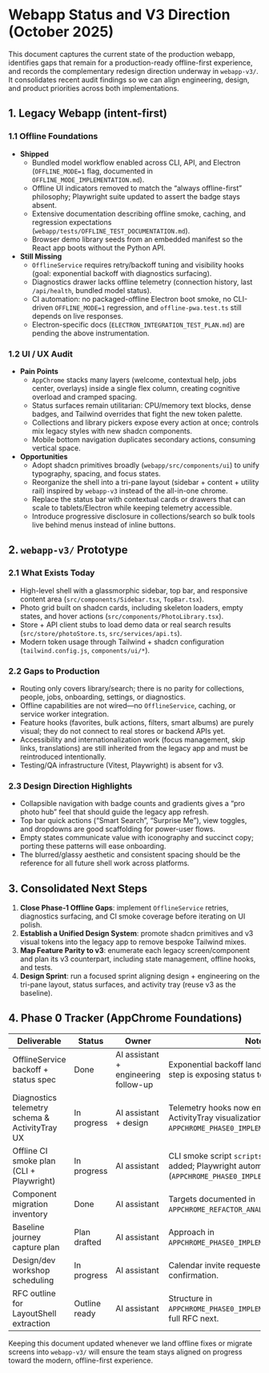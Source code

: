 # Webapp Status and V3 Direction (October 2025)

This document captures the current state of the production webapp, identifies gaps that remain for a production-ready offline-first experience, and records the complementary redesign direction underway in `webapp-v3/`. It consolidates recent audit findings so we can align engineering, design, and product priorities across both implementations.

## 1. Legacy Webapp (intent-first)

### 1.1 Offline Foundations
- **Shipped**
  - Bundled model workflow enabled across CLI, API, and Electron (`OFFLINE_MODE=1` flag, documented in `OFFLINE_MODE_IMPLEMENTATION.md`).
  - Offline UI indicators removed to match the “always offline-first” philosophy; Playwright suite updated to assert the badge stays absent.
  - Extensive documentation describing offline smoke, caching, and regression expectations (`webapp/tests/OFFLINE_TEST_DOCUMENTATION.md`).
  - Browser demo library seeds from an embedded manifest so the React app boots without the Python API.
- **Still Missing**
  - `OfflineService` requires retry/backoff tuning and visibility hooks (goal: exponential backoff with diagnostics surfacing).
  - Diagnostics drawer lacks offline telemetry (connection history, last `/api/health`, bundled model status).
  - CI automation: no packaged-offline Electron boot smoke, no CLI-driven `OFFLINE_MODE=1` regression, and `offline-pwa.test.ts` still depends on live responses.
  - Electron-specific docs (`ELECTRON_INTEGRATION_TEST_PLAN.md`) are pending the above instrumentation.

### 1.2 UI / UX Audit
- **Pain Points**
  - `AppChrome` stacks many layers (welcome, contextual help, jobs center, overlays) inside a single flex column, creating cognitive overload and cramped spacing.
  - Status surfaces remain utilitarian: CPU/memory text blocks, dense badges, and Tailwind overrides that fight the new token palette.
  - Collections and library pickers expose every action at once; controls mix legacy styles with new shadcn components.
  - Mobile bottom navigation duplicates secondary actions, consuming vertical space.
- **Opportunities**
  - Adopt shadcn primitives broadly (`webapp/src/components/ui`) to unify typography, spacing, and focus states.
  - Reorganize the shell into a tri-pane layout (sidebar + content + utility rail) inspired by `webapp-v3` instead of the all-in-one chrome.
  - Replace the status bar with contextual cards or drawers that can scale to tablets/Electron while keeping telemetry accessible.
  - Introduce progressive disclosure in collections/search so bulk tools live behind menus instead of inline buttons.

## 2. `webapp-v3/` Prototype

### 2.1 What Exists Today
- High-level shell with a glassmorphic sidebar, top bar, and responsive content area (`src/components/Sidebar.tsx`, `TopBar.tsx`).
- Photo grid built on shadcn cards, including skeleton loaders, empty states, and hover actions (`src/components/PhotoLibrary.tsx`).
- Store + API client stubs to load demo data or real search results (`src/store/photoStore.ts`, `src/services/api.ts`).
- Modern token usage through Tailwind + shadcn configuration (`tailwind.config.js`, `components/ui/*`).

### 2.2 Gaps to Production
- Routing only covers library/search; there is no parity for collections, people, jobs, onboarding, settings, or diagnostics.
- Offline capabilities are not wired—no `OfflineService`, caching, or service worker integration.
- Feature hooks (favorites, bulk actions, filters, smart albums) are purely visual; they do not connect to real stores or backend APIs yet.
- Accessibility and internationalization work (focus management, skip links, translations) are still inherited from the legacy app and must be reintroduced intentionally.
- Testing/QA infrastructure (Vitest, Playwright) is absent for v3.

### 2.3 Design Direction Highlights
- Collapsible navigation with badge counts and gradients gives a “pro photo hub” feel that should guide the legacy app refresh.
- Top bar quick actions (“Smart Search”, “Surprise Me”), view toggles, and dropdowns are good scaffolding for power-user flows.
- Empty states communicate value with iconography and succinct copy; porting these patterns will ease onboarding.
- The blurred/glassy aesthetic and consistent spacing should be the reference for all future shell work across platforms.

## 3. Consolidated Next Steps
1. **Close Phase‑1 Offline Gaps**: implement `OfflineService` retries, diagnostics surfacing, and CI smoke coverage before iterating on UI polish.
2. **Establish a Unified Design System**: promote shadcn primitives and v3 visual tokens into the legacy app to remove bespoke Tailwind mixes.
3. **Map Feature Parity to v3**: enumerate each legacy screen/component and plan its v3 counterpart, including state management, offline hooks, and tests.
4. **Design Sprint**: run a focused sprint aligning design + engineering on the tri-pane layout, status surfaces, and activity tray (reuse v3 as the baseline).

## 4. Phase 0 Tracker (AppChrome Foundations)

| Deliverable | Status | Owner | Notes |
| --- | --- | --- | --- |
| OfflineService backoff + status spec | Done | AI assistant + engineering follow-up | Exponential backoff landed Oct 2025; next step is exposing status telemetry. |
| Diagnostics telemetry schema & ActivityTray UX | In progress | AI assistant + design | Telemetry hooks now emit in `OfflineService`; ActivityTray visualization pending (see `APPCHROME_PHASE0_IMPLEMENTATION_PLAN.md#1`). |
| Offline CI smoke plan (CLI + Playwright) | In progress | AI assistant | CLI smoke script `scripts/offline_smoke.sh` added; Playwright automation pending (`APPCHROME_PHASE0_IMPLEMENTATION_PLAN.md#2`). |
| Component migration inventory | Done | AI assistant | Targets documented in `APPCHROME_REFACTOR_ANALYSIS.md`. |
| Baseline journey capture plan | Plan drafted | AI assistant | Approach in `APPCHROME_PHASE0_IMPLEMENTATION_PLAN.md#3`. |
| Design/dev workshop scheduling | In progress | AI assistant | Calendar invite requested; waiting on PM confirmation. |
| RFC outline for LayoutShell extraction | Outline ready | AI assistant | Structure in `APPCHROME_PHASE0_IMPLEMENTATION_PLAN.md#4`; full RFC next. |

Keeping this document updated whenever we land offline fixes or migrate screens into `webapp-v3/` will ensure the team stays aligned on progress toward the modern, offline-first experience.
